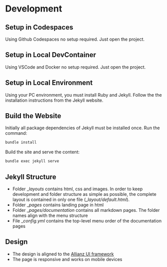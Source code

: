 # Development

## Setup in Codespaces

Using Github Codespaces no setup required. Just open the project.

## Setup in Local DevContainer

Using VSCode and Docker no setup required. Just open the project.

## Setup in Local Environment

Using your PC environment, you must install Ruby and Jekyll. Follow the the installation instructions from the Jekyll website.

## Build the Website

Initially all package dependencies of Jekyll must be installed once. Run the command:

```sh
bundle install
```

Build the site and serve the content:

```sh
bundle exec jekyll serve
```

## Jekyll Structure

* Folder __layouts_ contains html, css and images. In order to keep development and folder structure as simple as possible, the complete layout is contained in only one file (__layout/default.html_).
* Folder __pages_ contains landing page in html
* Folder __pages/documentation_ contains all markdown pages. The folder names align with the menu structure
* File __config.yml_ contains the top-level menu order of the documentation pages

## Design

* The design is aligned to the [Allianz UI framework](https://ngx-ndbx.frameworks.allianz.io/welcome)
* The page is responsive and works on mobile devices